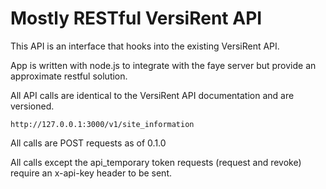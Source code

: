 # Mostly RESTful VersiRent API

This API is an interface that hooks into the existing VersiRent API.

App is written with node.js to integrate with the faye server but provide an approximate restful solution.

All API calls are identical to the VersiRent API documentation and are versioned. 

```http://127.0.0.1:3000/v1/site_information```

All calls are POST requests as of 0.1.0

All calls except the api_temporary token requests (request and revoke) require an x-api-key header to be sent.

